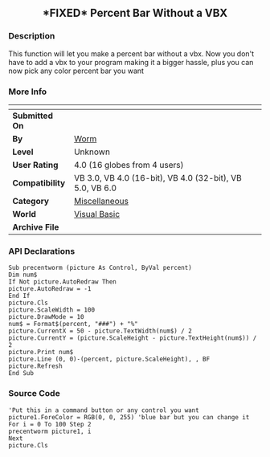 ﻿<div align="center">

## \*FIXED\* Percent Bar Without a VBX


</div>

### Description

This function will let you make a percent bar without a vbx. Now you don't have to add a vbx to your program making it a bigger hassle, plus you can now pick any color percent bar you want
 
### More Info
 


<span>             |<span>
---                |---
**Submitted On**   |
**By**             |[Worm](https://github.com/Planet-Source-Code/PSCIndex/blob/master/ByAuthor/worm.md)
**Level**          |Unknown
**User Rating**    |4.0 (16 globes from 4 users)
**Compatibility**  |VB 3\.0, VB 4\.0 \(16\-bit\), VB 4\.0 \(32\-bit\), VB 5\.0, VB 6\.0
**Category**       |[Miscellaneous](https://github.com/Planet-Source-Code/PSCIndex/blob/master/ByCategory/miscellaneous__1-1.md)
**World**          |[Visual Basic](https://github.com/Planet-Source-Code/PSCIndex/blob/master/ByWorld/visual-basic.md)
**Archive File**   |[](https://github.com/Planet-Source-Code/worm-fixed-percent-bar-without-a-vbx__1-1512/archive/master.zip)

### API Declarations

```
Sub precentworm (picture As Control, ByVal percent)
Dim num$
If Not picture.AutoRedraw Then
picture.AutoRedraw = -1
End If
picture.Cls
picture.ScaleWidth = 100
picture.DrawMode = 10
num$ = Format$(percent, "###") + "%"
picture.CurrentX = 50 - picture.TextWidth(num$) / 2
picture.CurrentY = (picture.ScaleHeight - picture.TextHeight(num$)) / 2
picture.Print num$
picture.Line (0, 0)-(percent, picture.ScaleHeight), , BF
picture.Refresh
End Sub
```


### Source Code

```
'Put this in a command button or any control you want
picture1.ForeColor = RGB(0, 0, 255) 'blue bar but you can change it
For i = 0 To 100 Step 2
precentworm picture1, i
Next
picture.Cls
```

